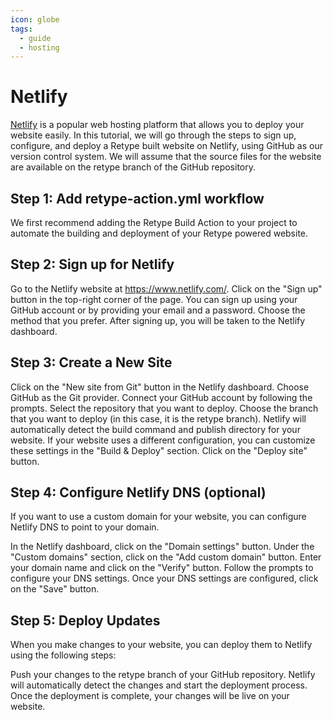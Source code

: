 ```yaml
---
icon: globe
tags:
  - guide
  - hosting
---
```

# Netlify

[Netlify](https://netlify.com) is a popular web hosting platform that allows you to deploy your website easily. In this tutorial, we will go through the steps to sign up, configure, and deploy a Retype built website on Netlify, using GitHub as our version control system. We will assume that the source files for the website are available on the retype branch of the GitHub repository.

## Step 1: Add retype-action.yml workflow

We first recommend adding the Retype Build Action to your project to automate the building and deployment of your Retype powered website.

## Step 2: Sign up for Netlify

Go to the Netlify website at https://www.netlify.com/.
Click on the "Sign up" button in the top-right corner of the page.
You can sign up using your GitHub account or by providing your email and a password. Choose the method that you prefer.
After signing up, you will be taken to the Netlify dashboard.

## Step 3: Create a New Site

Click on the "New site from Git" button in the Netlify dashboard.
Choose GitHub as the Git provider.
Connect your GitHub account by following the prompts.
Select the repository that you want to deploy.
Choose the branch that you want to deploy (in this case, it is the retype branch).
Netlify will automatically detect the build command and publish directory for your website. If your website uses a different configuration, you can customize these settings in the "Build & Deploy" section.
Click on the "Deploy site" button.

## Step 4: Configure Netlify DNS (optional)

If you want to use a custom domain for your website, you can configure Netlify DNS to point to your domain.

In the Netlify dashboard, click on the "Domain settings" button.
Under the "Custom domains" section, click on the "Add custom domain" button.
Enter your domain name and click on the "Verify" button.
Follow the prompts to configure your DNS settings.
Once your DNS settings are configured, click on the "Save" button.

## Step 5: Deploy Updates
When you make changes to your website, you can deploy them to Netlify using the following steps:

Push your changes to the retype branch of your GitHub repository.
Netlify will automatically detect the changes and start the deployment process.
Once the deployment is complete, your changes will be live on your website.
